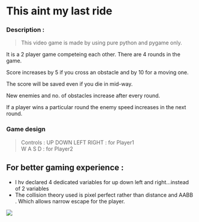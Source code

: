 # This aint my last ride

### **Description :**
>This video game is made by using pure python and pygame only.

It is a 2 player game competeing each other. There are 4 rounds in the game.
>
Score increases by 5 if you cross an obstacle and by 10 for a moving one.
>
The score will be saved even if you die in mid-way.
>
New enemies and no. of obstacles increase after every round.
>
If a player wins a particular round the enemy speed increases in the next round.

### Game design
>Controls :
UP DOWN LEFT RIGHT : for Player1 \
>W A S D : for Player2

## For better gaming experience :
* I hv declared 4 dedicated variables for up down left and right...instead of 2 variables
* The collision theory used is pixel perfect rather than distance and AABB .
Which allows narrow escape for the player.

![](https://github.com/cyk-psych/this-aint-my-last-ride/blob/master/miss.png?raw=true)
